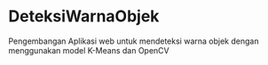 # DeteksiWarnaObjek
Pengembangan Aplikasi web untuk mendeteksi warna objek dengan menggunakan model K-Means dan OpenCV
